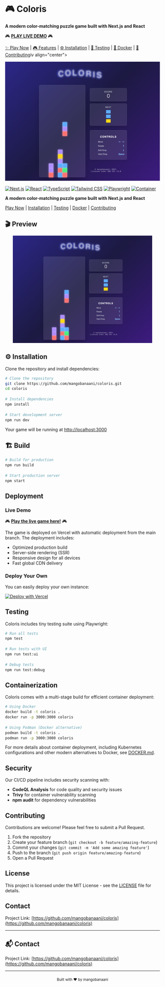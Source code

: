 # 🎮 Coloris
**A modern color-matching puzzle game built with Next.js and React**

🎮 **[PLAY LIVE DEMO](https://coloris-dbqe-89t9wwaow-pekkass-projects.vercel.app/)** 🎮

[✨ Play Now](#deployment) | [🎮 Features](#features) | [⚙️ Installation](#installation) | [🧪 Testing](#testing) | [🐳 Docker](#docker) | [🤝 Contributing](#contributing)iv align="center">
  
![Coloris Game Banner](./gamescreen.png)

[![Next.js](https://img.shields.io/badge/Next.js-13.5-black?style=for-the-badge&logo=next.js)](https://nextjs.org/)
[![React](https://img.shields.io/badge/React-18.2-blue?style=for-the-badge&logo=react)](https://reactjs.org/)
[![TypeScript](https://img.shields.io/badge/TypeScript-5.2-blue?style=for-the-badge&logo=typescript)](https://www.typescriptlang.org/)
[![Tailwind CSS](https://img.shields.io/badge/Tailwind-3.3-38BDF8?style=for-the-badge&logo=tailwind-css)](https://tailwindcss.com/)
[![Playwright](https://img.shields.io/badge/Tested_with-Playwright-2EAD33?style=for-the-badge&logo=playwright)](https://playwright.dev/)
[![Container](https://img.shields.io/badge/Container-Ready-2496ED?style=for-the-badge&logo=docker)](https://www.docker.com/)

**A modern color-matching puzzle game built with Next.js and React**

[Play Now](#deployment) | [Installation](#installation) | [Testing](#testing) | [Docker](#docker) | [Contributing](#contributing)

</div>

## 🎬 Preview

<div align="center">
  <img src="./gamescreen.png" alt="Coloris Gameplay" width="90%">
</div>

## ⚙️ Installation

Clone the repository and install dependencies:

```bash
# Clone the repository
git clone https://github.com/mangobanaani/coloris.git
cd coloris

# Install dependencies
npm install

# Start development server
npm run dev
```

Your game will be running at [http://localhost:3000](http://localhost:3000)

## 🏗️ Build

```bash
# Build for production
npm run build

# Start production server
npm start
```

## Deployment

### Live Demo
🎮 **[Play the live game here!](https://coloris-dbqe-89t9wwaow-pekkass-projects.vercel.app/)** 🎮

The game is deployed on Vercel with automatic deployment from the main branch. The deployment includes:
- Optimized production build
- Server-side rendering (SSR)
- Responsive design for all devices
- Fast global CDN delivery

### Deploy Your Own
You can easily deploy your own instance:

[![Deploy with Vercel](https://vercel.com/button)](https://vercel.com/new/clone?repository-url=https://github.com/mangobanaani/coloris)

## Testing

Coloris includes tiny testing suite using Playwright:

```bash
# Run all tests
npm test

# Run tests with UI
npm run test:ui

# Debug tests
npm run test:debug
```

## Containerization

Coloris comes with a multi-stage build for efficient container deployment:

```bash
# Using Docker
docker build -t coloris .
docker run -p 3000:3000 coloris

# Using Podman (Docker alternative)
podman build -t coloris .
podman run -p 3000:3000 coloris
```

For more details about container deployment, including Kubernetes configurations and other modern alternatives to Docker, see [DOCKER.md](DOCKER.md).

## Security

Our CI/CD pipeline includes security scanning with:

- **CodeQL Analysis** for code quality and security issues
- **Trivy** for container vulnerability scanning
- **npm audit** for dependency vulnerabilities

## Contributing

Contributions are welcome! Please feel free to submit a Pull Request.

1. Fork the repository
2. Create your feature branch (`git checkout -b feature/amazing-feature`)
3. Commit your changes (`git commit -m 'Add some amazing feature'`)
4. Push to the branch (`git push origin feature/amazing-feature`)
5. Open a Pull Request

## License

This project is licensed under the MIT License - see the [LICENSE](LICENSE) file for details.

## Contact

Project Link: [https://github.com/mangobanaani/coloris](https://github.com/mangobanaani/coloris)

---

## 📬 Contact

Project Link: [https://github.com/mangobanaani/coloris](https://github.com/mangobanaani/coloris)

---

<div align="center">
  <sub>Built with ❤️ by mangobanaani</sub>
</div>
